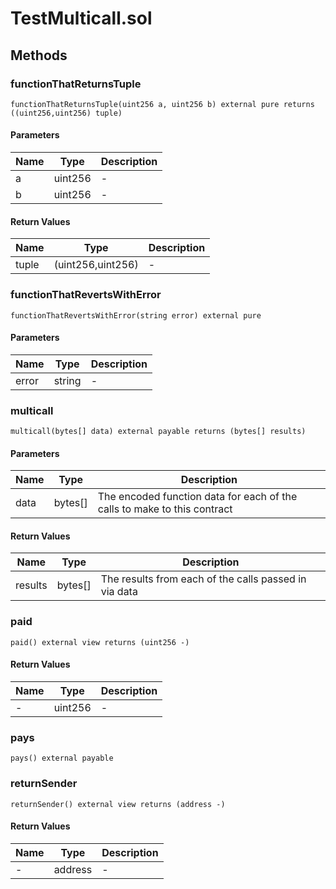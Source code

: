 
# TestMulticall.sol

    

    
## Methods
### functionThatReturnsTuple
```solidity
functionThatReturnsTuple(uint256 a, uint256 b) external pure returns ((uint256,uint256) tuple)
```

            

            
#### Parameters

| Name | Type | Description |
|---|---|---|
| a | uint256 | - |
| b | uint256 | - |

#### Return Values

| Name | Type | Description |
|---|---|---|
| tuple | (uint256,uint256) | - |

### functionThatRevertsWithError
```solidity
functionThatRevertsWithError(string error) external pure
```

            

            
#### Parameters

| Name | Type | Description |
|---|---|---|
| error | string | - |

### multicall
```solidity
multicall(bytes[] data) external payable returns (bytes[] results)
```

            

            
#### Parameters

| Name | Type | Description |
|---|---|---|
| data | bytes[] | The encoded function data for each of the calls to make to this contract |

#### Return Values

| Name | Type | Description |
|---|---|---|
| results | bytes[] | The results from each of the calls passed in via data |

### paid
```solidity
paid() external view returns (uint256 -)
```

            

            
#### Return Values

| Name | Type | Description |
|---|---|---|
| - | uint256 | - |

### pays
```solidity
pays() external payable
```

            

            
### returnSender
```solidity
returnSender() external view returns (address -)
```

            

            
#### Return Values

| Name | Type | Description |
|---|---|---|
| - | address | - |


